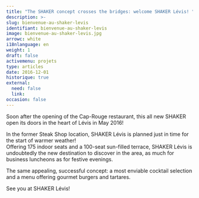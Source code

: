 ```yaml
---
title: "The SHAKER concept crosses the bridges: welcome SHAKER Lévis! "
description: >-
slug: bienvenue-au-shaker-levis
identifiant: bienvenue-au-shaker-levis 
image: bienvenue-au-shaker-levis.jpg
arrowc: white
i18nlanguage: en
weight: 1
draft: false
activemenu: projets
type: articles
date: 2016-12-01
historique: true
external:
  need: false
  link:
occasion: false
---
```

Soon after the opening of the Cap-Rouge restaurant, this all new SHAKER open its doors in the heart of Lévis in May 2016! 

In the former Steak Shop location, SHAKER Lévis is planned just in time for the start of warmer weather!  
Offering 175 indoor seats and a 100-seat sun-filled terrace, SHAKER Lévis is undoubtedly the new destination to discover in the area, as much for business luncheons as for festive evenings. 

The same appealing, successful concept: a most enviable cocktail selection and a menu offering gourmet burgers and tartares. 

See you at SHAKER Lévis!


